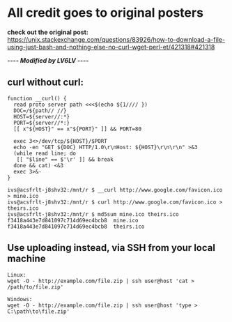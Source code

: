 # All credit goes to original posters
**check out the original post:**
https://unix.stackexchange.com/questions/83926/how-to-download-a-file-using-just-bash-and-nothing-else-no-curl-wget-perl-et/421318#421318

**---- *Modified by LV6LV* ----**


## curl without curl: 
```
function __curl() {
  read proto server path <<<$(echo ${1//// })
  DOC=/${path// //}
  HOST=${server//:*}
  PORT=${server//*:}
  [[ x"${HOST}" == x"${PORT}" ]] && PORT=80

  exec 3<>/dev/tcp/${HOST}/$PORT
  echo -en "GET ${DOC} HTTP/1.0\r\nHost: ${HOST}\r\n\r\n" >&3
  (while read line; do
   [[ "$line" == $'\r' ]] && break
  done && cat) <&3
  exec 3>&-
}

ivs@acsfrlt-j8shv32:/mnt/r $ __curl http://www.google.com/favicon.ico > mine.ico
ivs@acsfrlt-j8shv32:/mnt/r $ curl http://www.google.com/favicon.ico > theirs.ico
ivs@acsfrlt-j8shv32:/mnt/r $ md5sum mine.ico theirs.ico
f3418a443e7d841097c714d69ec4bcb8  mine.ico
f3418a443e7d841097c714d69ec4bcb8  theirs.ico

```

## Use uploading instead, via SSH from your local machine

```
Linux:
wget -O - http://example.com/file.zip | ssh user@host 'cat > /path/to/file.zip'

Windows:
wget -O - http://example.com/file.zip | ssh user@host 'type > C:\path\to\file.zip'
```
